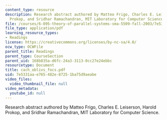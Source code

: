 ```yaml
---
content_type: resource
description: Research abstract authored by Matteo Frigo, Charles E. Leiserson, Harold
  Prokop, and Sridhar Ramachandran, MIT Laboratory for Computer Science.
file: /courses/6-895-theory-of-parallel-systems-sma-5509-fall-2003/7e5331aae765482e87251ba75d9aeabe_cach_oblivs_focs.pdf
file_type: application/pdf
learning_resource_types:
- Readings
license: https://creativecommons.org/licenses/by-nc-sa/4.0/
ocw_type: OCWFile
parent_title: Readings
parent_type: CourseSection
parent_uid: 168b835a-d6fc-24a3-3113-0cc27e24ebbc
resourcetype: Document
title: cach_oblivs_focs.pdf
uid: 7e5331aa-e765-482e-8725-1ba75d9aeabe
video_files:
  video_thumbnail_file: null
video_metadata:
  youtube_id: null
---
```

Research abstract authored by Matteo Frigo, Charles E. Leiserson, Harold Prokop, and Sridhar Ramachandran, MIT Laboratory for Computer Science.